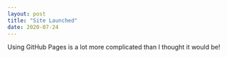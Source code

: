 ```yaml
---
layout: post
title: "Site Launched"
date: 2020-07-24
---
```


Using GitHub Pages is a lot more complicated than I thought it would be!
